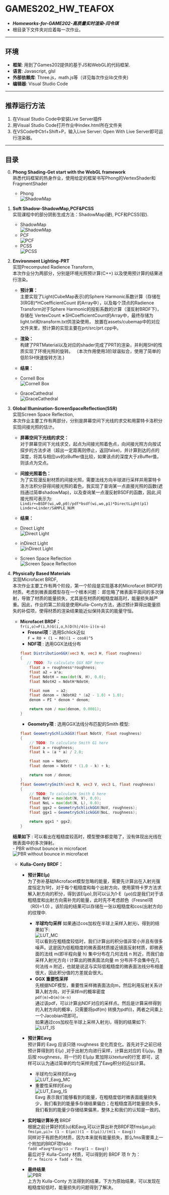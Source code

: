 # GAMES202_HW_TEAFOX

* ***Homeworks-for-GAME202-高质量实时渲染-闫令琪***
* 根目录下文件夹对应着每一次作业。
***
## 环境
* **框架**: 用到了Games202提供的基于JS和WebGL的代码框架.
* **语言**: Javascript, glsl
* **外部依赖库**: Three.js，math.js等（详见每次作业lib文件夹)
* **编辑器**: Visual Studio Code
***

## 推荐运行方法  
1. 在Visual Studio Code中安装Live Server插件  
2. 用Visual Studio Code打开作业中index.html所在文件夹  
3. 在VSCode中Ctrl+Shift+P，输入Live Server: Open With Live Server即可运行渲染器。
***
## 目录
0. **Phong Shading-Get start with the WebGL framework**  
熟悉代码框架的热身作业，使用给定的框架书写Phong的VertexShader和FragmentShader  
    - Phong  
    ![ShadowMap](https://github.com/Teafox-Yang/GAMES202_HW_TEAFOX/blob/main/0.Phong%20Shading-Get%20start%20with%20the%20WebGL%20framework/screenshot/phong.png)  
1. **Soft Shadow-ShadowMap,PCF&PCSS**  
实现课程中的部分阴影生成方法：ShadowMap(硬), PCF和PCSS(软).  
    - ShadowMap  
    ![ShadowMap](https://github.com/Teafox-Yang/GAMES202_HW_TEAFOX/blob/main/1.Soft%20Shadow-Shado%EF%BD%97Map%2CPCF%26PCSS/screenshot/ShadowMap.png)  
    - PCF  
    ![PCF](https://github.com/Teafox-Yang/GAMES202_HW_TEAFOX/blob/main/1.Soft%20Shadow-Shado%EF%BD%97Map%2CPCF%26PCSS/screenshot/PCF.png)  
    - PCSS   
    ![PCSS](https://github.com/Teafox-Yang/GAMES202_HW_TEAFOX/blob/main/1.Soft%20Shadow-Shado%EF%BD%97Map%2CPCF%26PCSS/screenshot/PCSS.png)  

2. **Environment Lighting-PRT**  
实现Precomputed Radience Transform,   
本次作业分为两部分，分别是环境光照预计算(C++)
以及使用预计算的结果进行渲染。  
    - **预计算：**  
主要实现了Light(CubeMap表示)的Sphere Harmonic系数计算（存储在3(RGB)*HCoefficientCount
的Array中），以及每个顶点的Radience Transform对于Sphere Harmonic的投影系数的计算（漫反射BRDF下)，存储在
VertexCount ∗SHCoefficientCount的Array中，最终存储为light.txt和transform.txt供渲染使用，
放置在assets/cubemap中的对应文件夹里，预计算的实现主要在prt/src/prt.cpp中。

    - **渲染：**  
构建了PRTMaterial以及对应的shader完成了PRT的渲染，并利用SH的性质实现了环境光照的旋转。
（本次作用使用3阶球谐拟合，使用了简单的低阶SH快速旋转方法.)
    - **结果：**
    - Cornell Box  
    ![Cornell Box](https://github.com/Teafox-Yang/GAMES202_HW_TEAFOX/blob/main/2.Environment%20Lighting-PRT/homework2/ScreenShot/CornellBox.png) 
    - GraceCathedral  
    ![GraceCathedral](https://github.com/Teafox-Yang/GAMES202_HW_TEAFOX/blob/main/2.Environment%20Lighting-PRT/homework2/ScreenShot/GraceCathedral.png) 

3. **Global Illumination-ScreenSpaceReflection(SSR)**  
实现Screen Space Reflection,   
本次作业主要工作有两部分，分别是屏幕空间下光线的求交和用蒙特卡洛积分实现间接光照的估计。
    - **屏幕空间下光线的求交：**  
    对于屏幕空间下光线求交，起点为间接光照着色点，向间接光照方向按试探步的方法步进（超出一定距离则停止，返回false)，并计算到达的点的深度，将其与相应uv的zBuffer值比较，如果该点的深度大于zBuffer值，则该点为交点。

    - **间接光照着色：**  
    为了实现漫反射材质的间接光照，需要法线方向半球进行采样并用蒙特卡洛方法积分获得间接光照的着色，我实现了查询某一点直接光照的函数(遮挡通过简单shadowMap)，以及查询某一点漫反射BSDF的函数，因此,间接光照可表示为:  
        `Lindir+=BSDF(wi,w0,p0)/pdf*bsdf(wi,wo,p1)*DirectLight(p1) `  
        `Linder=Linder/SAMPLE_NUM  `

    - **结果：**
    - Direct Light   
    ![Direct Light](https://github.com/Teafox-Yang/GAMES202_HW_TEAFOX/blob/main/3.Global%20Illumination-ScreenSpaceReflection(SSR)/screenshot/Ldir.png)   
    - inDirect Light   
    ![inDirect Light](https://github.com/Teafox-Yang/GAMES202_HW_TEAFOX/blob/main/3.Global%20Illumination-ScreenSpaceReflection(SSR)/screenshot/Lindir.png)  
    - Screen Space Reflection   
    ![Screen Space Reflection](https://github.com/Teafox-Yang/GAMES202_HW_TEAFOX/blob/main/3.Global%20Illumination-ScreenSpaceReflection(SSR)/screenshot/SSR.png)  

4. **Physically Based Materials**  
实现Microfacet BRDF,   
本次作业主要工作有两个阶段，第一个阶段是实现基本的Microfacet BRDF的材质。考虑到微表面模型存在一个根本问题：
即忽略了微表面平面间的多次弹射，导致了材质的能量损失，尤其是在材质的粗糙度越高时，能量损失越严重。因此，作业的第二阶段是使用Kulla-Conty方法，通过预计算得出能量损失的补偿项，使得材质的渲染结果能近似保持真实的能量守恒。
    - **Microfacet BRDF：**  
    `fr(i,o)=F(i,h)G(i,o,h)D(h)/4(n·i)(n·o)`  
        - **Fresnel项**：选用Schlick近似  
        `F = R0 + (1 − R0)(1 − cosθ)^5`  
        - **NDF项** : 选用GGX法线分布  
        ```glsl
        float DistributionGGX(vec3 N, vec3 H, float roughness)
        {
           // TODO: To calculate GGX NDF here
            float a = roughness*roughness;
            float a2 = a*a;
            float NdotH = max(dot(N, H), 0.0);
            float NdotH2 = NdotH*NdotH;

            float nom   = a2;
            float denom = (NdotH2 * (a2 - 1.0) + 1.0);
            denom = PI * denom * denom;

            return nom / max(denom, 0.0001);
        }
        ```  
        - **Geometry项** : 选用GGX法线分布匹配的Smith 模型:
        ```glsl
        float GeometrySchlickGGX(float NdotV, float roughness)
        {
            // TODO: To calculate Smith G1 here
            float a = roughness;
            float k = (a * a) / 2.0;

            float nom = NdotV;
            float denom = NdotV * (1.0 - k) + k;

            return nom / denom;
        }
        float GeometrySmith(vec3 N, vec3 V, vec3 L, float roughness)
        {
            // TODO: To calculate Smith G here
            float NoV = max(dot(N, V), 0.0);
            float NoL = max(dot(N, L), 0.0);
            float ggx2 = GeometrySchlickGGX(NoV, roughness);
            float ggx1 = GeometrySchlickGGX(NoL, roughness);

            return ggx1 * ggx2;
        }
        ```  
        
    **结果如下** : 可以看出在粗糙度较高时，模型整体都变暗了，没有体现出光线在微表面中的多次弹射。  
        - PBR without bounce in microfacet   
        ![PBR without bounce in microfacet](https://github.com/Teafox-Yang/GAMES202_HW_TEAFOX/blob/main/4.Physical%20Based%20Materials-Kulla-Conty%20BRDF/homework4/screenshot/PBR_origin.png)    

    - **Kulla-Conty BRDF：**   
         - **预计算E(µ)**  
        为了弥补基础Microfacet模型忽略的能量，需要先计算出在入射光强度恒定为1时，对于每个粗糙度和每个出射方向，使用蒙特卡罗方法求解入射方向的积分，得到该E(µo),则可以认为1-E（µo)应是我们对于该粗糙度和出射方向需补充的能量，此时先不考虑颜色（Fresnel项（R0)=1.0) 。该阶段的结果可以存储在一张以粗糙度和cos(出射方向) 的纹理中.
        
            - **半球均匀采样**
            如果通过cos加权在半球上采样入射光i，得到的结果如下:  
            ![LUT_MC](https://github.com/Teafox-Yang/GAMES202_HW_TEAFOX/blob/main/4.Physical%20Based%20Materials-Kulla-Conty%20BRDF/lut-gen/GGX_E_MC_LUT.png)  
            可以看到在粗糙度较低时，我们计算出的积分值非常小并且有很多噪声。这是因为低粗糙度的微表面材质接近镜面反射材质，即微表面的法线 m(即半程向量 h) 集中分布在几何法线 n 附近，而我们由采样入射光方向 i 计算出的微表面法向量 m 分布并不会集中在几何法线 n 附近，也就是说这与实际低粗糙度的微表面法线分布相差很大，因此积分值的方差就会很大。  
            - **GGX 重要性采样**  
            先根据NDF模型，重要性采样微表面法向m，然后利用反射关系计算入射方向，对于采样m的概率密度  
            `pdf(m)=D(m)(m·n)`  
            通过该pdf，可以计算出NDF对应的采样点。然后是计算采样得到的入射方向的概率，只需要将pdf(m)
            转换为pdf(i)，两者之间乘上一个Jacobian项即可。  
            如果通过cos加权在半球上采样入射光i，得到的结果如下:  
            ![LUT_IS](https://github.com/Teafox-Yang/GAMES202_HW_TEAFOX/blob/main/4.Physical%20Based%20Materials-Kulla-Conty%20BRDF/lut-gen/GGX_E_LUT_IS.png) 
         - **预计算Eavg**  
         预计算的 Eavg 应该只随 roughness
        变化而变化。首先对于之前已经预计算得到的 E(µ) ,对于出射方向进行采样，计算出对应的 E(µ)µ，随后按 roughness，将一行的 E(µ)µ 累加除以texture的行宽
        即可，这样可以认为通过简单的均匀采样完成了Eavg积分的近似计算。
            - 半球均匀采样的Eavg  
            ![LUT_Eavg_MC](https://github.com/Teafox-Yang/GAMES202_HW_TEAFOX/blob/main/4.Physical%20Based%20Materials-Kulla-Conty%20BRDF/lut-gen/GGX_Eavg_LUT_MC.png)   
            - 重要性采样的Eavg  
            ![LUT_Eavg_IS](https://github.com/Teafox-Yang/GAMES202_HW_TEAFOX/blob/main/4.Physical%20Based%20Materials-Kulla-Conty%20BRDF/lut-gen/GGX_Eavg_LUT_IS.png)  
            Eavg 表示我们能够看到的能量，在粗糙度低时微表面能量损失少，我们看到的能量多存储结果偏白；在粗糙度高时能量损失多，我们看到的能量少存储结果偏黑，整体上和我们的认知是一致的。  
         - **实时端计算补充** BRDF  
        根据之前计算好的E(u)和Eavg,可以计算出补充BRDF项fms(µo,µi):  
        `fms(µo,µi)= (1 − E(µo))(1 − E(µi))/(π(1 − Eavg))`  
        同样对于有颜色的材质，因为本来就有能量损失，那么fms需要乘上一个附加的BRDF项fadd:  
        `fadd =Favg*Eavg/(1 − Favg(1 − Eavg))`  
        最后对于 Kulla-Conty 材质，可以得到的 BRDF 项 fr 为：  
        `fr = fmicro + fadd ∗ fms`

         - **最终结果**  
        ![PBR](https://github.com/Teafox-Yang/GAMES202_HW_TEAFOX/blob/main/4.Physical%20Based%20Materials-Kulla-Conty%20BRDF/homework4/screenshot/PBR.png)  
        上方为 Kulla-Conty 方法得到的结果，下方为原始结果，可以发现在粗糙度较低时，能量损失的问题得到了解决。








 


